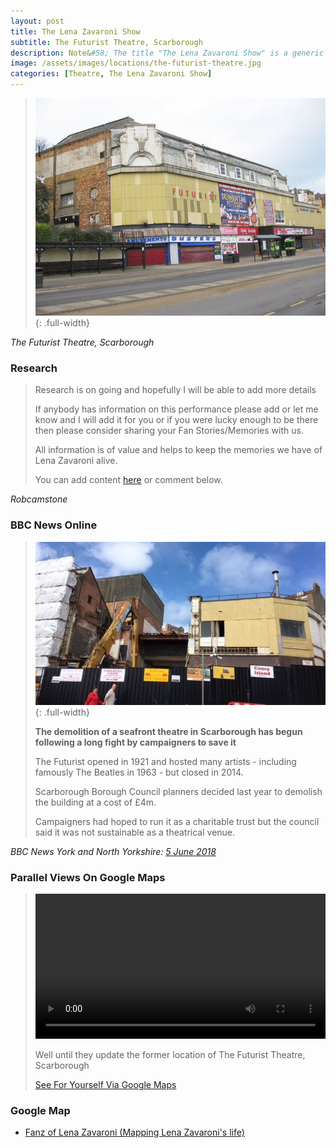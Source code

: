 ```yaml
---
layout: post
title: The Lena Zavaroni Show
subtitle: The Futurist Theatre, Scarborough
description: Note&#58; The title "The Lena Zavaroni Show" is a generic name for shows Starring Lena Zavaroni that had no original show title for the theatre at which Lena was appearing.
image: /assets/images/locations/the-futurist-theatre.jpg
categories: [Theatre, The Lena Zavaroni Show]
---
```


> ![](/assets/images/locations/the-futurist-theatre.jpg){: .full-width}

<cite>The Futurist Theatre, Scarborough</cite>

### Research
> Research is on going and hopefully I will be able to add more details
>
> If anybody has information on this performance please add or let me know and I will add it for you or if you were lucky enough to be there then please consider sharing your Fan Stories/Memories with us.
>
> All information is of value and helps to keep the memories we have of Lena Zavaroni alive.
>
> You can add content [here](https://github.com/FanzOfLenaZavaroni/fanzoflenazavaroni.github.io) or comment below.

<cite>Robcamstone</cite>

### BBC News Online
> ![](/assets/images/locations/futurist.jpg){: .full-width}
>
> **The demolition of a seafront theatre in Scarborough has begun following a long fight by campaigners to save it**
>
> The Futurist opened in 1921 and hosted many artists - including famously The Beatles in 1963 - but closed in 2014.
>
> Scarborough Borough Council planners decided last year to demolish the building at a cost of £4m.
>
> Campaigners had hoped to run it as a charitable trust but the council said it was not sustainable as a theatrical venue.

<cite>BBC News York and North Yorkshire: [5 June 2018](https://www.bbc.co.uk/news/uk-england-york-north-yorkshire-44368471)</cite>

### Parallel Views On Google Maps
> <video width="400" controls><source src="mov_bbb.mp4" type="/assets/media/Former Location Of The Futurist Theatre, Scarborough.mp4">Your browser does not support HTML5 video.</video>
>
> Well until they update the former location of The Futurist Theatre, Scarborough
>
> [See For Yourself Via Google Maps](https://www.google.com/maps/@54.2822186,-0.3960012,3a,75y,309.94h,90t/data=!3m6!1e1!3m4!1sAPT6IQLWZuKm62W21FvPOA!2e0!7i13312!8i6656)

### Google Map
* [Fanz of Lena Zavaroni (Mapping Lena Zavaroni's life)](https://www.google.com/maps/d/u/0/viewer?mid=1D1D0ERV_FQMNb9XZzJ-J3yUlK8aI4vhI&hl=en&ll=54.282119500000036%2C-0.39636270000005425&z=19)

<style>
video {width: 100%; height: auto;}
</style>

